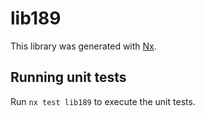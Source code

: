 # lib189

This library was generated with [Nx](https://nx.dev).

## Running unit tests

Run `nx test lib189` to execute the unit tests.
